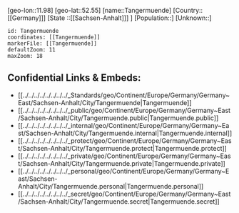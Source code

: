 ﻿---
location: [52.55,11.98]
mapzoom: [7,12] 
mapmarker: city 
type: City
tags:
- geo/City


SpocWebEntityId: 34753
isDeleted: false
confidential: public

---
[geo-lon::11.98]
[geo-lat::52.55]
[name::Tangermuende]
[Country::[[Germany]]]
[State ::[[Sachsen-Anhalt]]] ]
[Population::]
[Unknown::]


```leaflet
id: Tangermuende
coordinates: [[Tangermuende]]
markerFile: [[Tangermuende]]
defaultZoom: 11 
maxZoom: 18
```


## Confidential Links & Embeds: 
- [[../../../../../../../../_Standards/geo/Continent/Europe/Germany/Germany~East/Sachsen-Anhalt/City/Tangermuende|Tangermuende]] 
- [[../../../../../../../../_public/geo/Continent/Europe/Germany/Germany~East/Sachsen-Anhalt/City/Tangermuende.public|Tangermuende.public]] 
- [[../../../../../../../../_internal/geo/Continent/Europe/Germany/Germany~East/Sachsen-Anhalt/City/Tangermuende.internal|Tangermuende.internal]] 
- [[../../../../../../../../_protect/geo/Continent/Europe/Germany/Germany~East/Sachsen-Anhalt/City/Tangermuende.protect|Tangermuende.protect]] 
- [[../../../../../../../../_private/geo/Continent/Europe/Germany/Germany~East/Sachsen-Anhalt/City/Tangermuende.private|Tangermuende.private]] 
- [[../../../../../../../../_personal/geo/Continent/Europe/Germany/Germany~East/Sachsen-Anhalt/City/Tangermuende.personal|Tangermuende.personal]] 
- [[../../../../../../../../_secret/geo/Continent/Europe/Germany/Germany~East/Sachsen-Anhalt/City/Tangermuende.secret|Tangermuende.secret]] 
